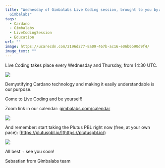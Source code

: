 ```yaml
---
title: "Wednesday of Gimbalabs Live Coding session, brought to you by:
  Gimbalabs"
tags:
  - Cardano
  - Gimbalabs
  - LiveCodingSession
  - Education
url: ""
image: https://ucarecdn.com/2196d277-8a09-467b-ac16-e06b6b90d9f4/
image_text: ""
---
```


Live Coding takes place every Wednesday and Thursday, from 14:30 UTC.

![](https://ucarecdn.com/4f24ae76-eeaf-479b-8857-8fbac19a4372/)

Demystifying Cardano technology and making it easily understandable is our purpose.

Come to Live Coding and be yourself!

Zoom link in our calendar: [gimbalabs.com/calendar](//gimbalabs.com/calendar)

![](https://ucarecdn.com/f20cef10-3e5d-478d-8e27-9ef3a5ee259a/-/preview/-/format/auto/-/quality/smart/)

And remember: start taking the Plutus PBL right now (free, at your own pace): [https://plutuspbl.io/](https://plutuspbl.io/)

![](https://ucarecdn.com/c9c17a99-6bcc-4f81-98d4-bcd44012f852/-/preview/-/format/auto/-/quality/smart/)

All best + see you soon!

Sebastian from Gimbalabs team
